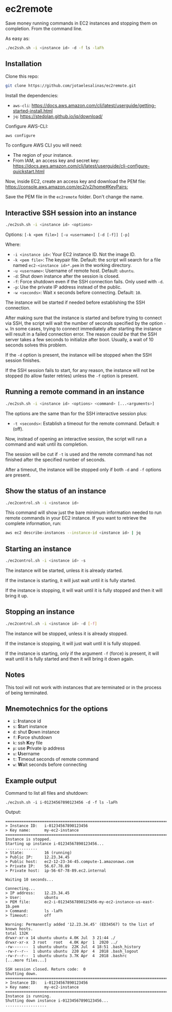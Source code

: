 # ec2remote

Save money running commands in EC2 instances and stopping them on completion. From the command line.

As easy as:

```bash
./ec2ssh.sh -i <instance id> -d -f ls -laFh
```

## Installation

Clone this repo:

```bash
git clone https://github.com/jotaelesalinas/ec2remote.git
```

Install the dependencies:

- `aws-cli`: <https://docs.aws.amazon.com/cli/latest/userguide/getting-started-install.html>
- `jq`: <https://stedolan.github.io/jq/download/>

Configure AWS-CLI:

```bash
aws configure
```

To configure AWS CLI you will need:

- The region of your instance.
- From IAM, an access key and secret key: <https://docs.aws.amazon.com/cli/latest/userguide/cli-configure-quickstart.html>

Now, inside EC2, create an access key and download the PEM file: <https://console.aws.amazon.com/ec2/v2/home#KeyPairs:>

Save the PEM file in the `ec2remote` folder. Don't change the name.

## Interactive SSH session into an instance

```bash
./ec2ssh.sh -i <instance id> <options>
```

Options: `[-k <pem file>] [-u <username>] [-d [-f]] [-p]`

Where:

- `-i <instance id>`: Your EC2 instance ID. Not the image ID.
- `-k <pem file>`: The keypair file. Default: the script will search for a file named `ec2-<instance id>*.pem` in the working directory.
- `-u <username>`: Username of remote host. Default: `ubuntu`.
- `-d`: Shut down instance after the session is closed.
- `-f`: Force shutdown even if the SSH connection fails. Only used with `-d`.
- `-p`: Use the private IP address instead of the public.
- `-w <seconds>`: Wait x seconds before connecting. Default: `10`.

The instance will be started if needed before establishing the SSH connection.

After making sure that the instance is started and before trying to connect via SSH, the script will wait the number of seconds specified by the option `-w`. In some cases, trying to connect immediately after starting the instance will result in a failed connection error. The reason _could be_ that the SSH server takes a few seconds to initialize after boot. Usually, a wait of 10 seconds solves this problem.

If the `-d` option is present, the instance will be stopped when the SSH session finishes.

If the SSH session fails to start, for any reason, the instance will not be stopped (to allow faster retries) unless the `-f` option is present.

## Running a remote command in an instance

```bash
./ec2ssh.sh -i <instance id> <options> <command> [...<arguments>]
```

The options are the same than for the SSH interactive session plus:

- `-t <seconds>`: Establish a timeout for the remote command. Default: `0` (off).

Now, instead of opening an interactive session, the script will run a command and wait until its completion.

The session will be cut if `-t` is used and the remote command has not finished after the specified number of seconds.

After a timeout, the instance will be stopped only if both `-d` and `-f` options are present.

## Show the status of an instance

```bash
./ec2control.sh -i <instance id>
```

This command will show just the bare minimum information needed to run remote commands in your EC2 instance. If you want to retrieve the complete information, run:

```bash
aws ec2 describe-instances --instance-id <instance id> | jq
```

## Starting an instance

```bash
./ec2control.sh -i <instance id> -s
```

The instance will be started, unless it is already started.

If the instance is starting, it will just wait until it is fully started.

If the instance is stopping, it will wait until it is fully stopped and
then it will bring it up.

## Stopping an instance

```bash
./ec2control.sh -i <instance id> -d [-f]
```

The instance will be stopped, unless it is already stopped.

If the instance is stopping, it will just wait until it is fully stopped.

If the instance is starting, only if the argument `-f` (force) is present, it will wait until it is fully started and then it will bring it down again.

## Notes

This tool will not work with instances that are terminated or in the process of being terminated.

## Mnemotechnics for the options

- `i`: **I**nstance id
- `s`: **S**tart instance
- `d`: shut **D**own instance
- `f`: **F**orce shutdown
- `k`: ssh **K**ey file
- `p`: use **P**rivate ip address
- `u`: **U**sername
- `t`: **T**imeout seconds of remote command
- `w`: **W**ait seconds before connecting

## Example output

Command to list all files and shutdown:

```
./ec2ssh.sh -i i-01234567890123456 -d -f ls -laFh
```

Output:

```
===========================================================================
> Instance ID:   i-01234567890123456
> Key name:      my-ec2-instance
===========================================================================
Instance is stopped.
Starting up instance i-01234567890123456...
..............
> State:         16 (running)
> Public IP:     12.23.34.45
> Public host:   ec2-12-23-34-45.compute-1.amazonaws.com
> Private IP:    56.67.78.89
> Private host:  ip-56-67-78-89.ec2.internal

Waiting 10 seconds...

Connecting...
> IP address:    12.23.34.45
> User:          ubuntu
> PEM file:      ec2-i-01234567890123456-my-ec2-instance-us-east-1b.pem
> Command:       ls -laFh
> Timeout:       off

Warning: Permanently added '12.23.34.45' (ED34567) to the list of known hosts.
total 132K
drwxr-xr-x 14 ubuntu ubuntu 4.0K Jul  3 21:44 ./
drwxr-xr-x  3 root   root   4.0K Apr  1  2020 ../
-rw-------  1 ubuntu ubuntu  22K Jul  4 18:51 .bash_history
-rw-r--r--  1 ubuntu ubuntu  220 Apr  4  2018 .bash_logout
-rw-r--r--  1 ubuntu ubuntu 3.7K Apr  4  2018 .bashrc
[...more files...]

SSH session closed. Return code:  0
Shutting down.
===========================================================================
> Instance ID:   i-01234567890123456
> Key name:      my-ec2-instance
===========================================================================
Instance is running.
Shutting down instance i-01234567890123456...
..................
```
